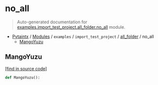 # no_all

> Auto-generated documentation for [examples.import_test_project.all_folder.no_all](../../../../examples/import_test_project/all_folder/no_all.py) module.

- [Pytaintx](../../../README.md#pytaintx-index) / [Modules](../../../README.md#pytaintx-modules) / `examples` / `import_test_project` / [all_folder](index.md#all_folder) / no_all
    - [MangoYuzu](#mangoyuzu)

## MangoYuzu

[[find in source code]](../../../../examples/import_test_project/all_folder/no_all.py#L4)

```python
def MangoYuzu():
```
